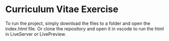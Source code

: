 # Curriculum Vitae Exercise
To run the project, simply download the files to a folder and open the index.html file.
Or clone the repository and open it in vscode to run the html in LiveServer or LivePreview.
